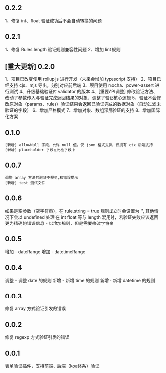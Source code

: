 ## 0.2.2
1、修复 int、float 验证成功后不会自动转换的问题

## 0.2.1
1、修复 Rules.length 验证规则兼容性问题
2、增加 lint 规则

## [重大更新] 0.2.0
1、项目已改变使用 rollup.js 进行开发（未来会增加 typescript 支持）
2、项目已经支持 cjs、mjs 导出，分别对应前后端
3、项目使用 mocha、power-assert 进行测试
4、升级基础验证库 validator 的版本
4、[重要API调整] 修改验证方法、改动了参数传入与验证完成返回结果的对象、调整了验证核心逻辑
5、验证不会修改原对象（params、rules）验证结果会返回已验证完成的数据对象（自动过滤未验证的字段）
6、增加严格模式
7、增加对象、数组深层验证的支持
8、增加国际化方案

## 0.1.0
    [新增] allowNull 字段，允许 null 值，仅 json 格式支持，仅拥有 ctx 后端支持
    [新增] placeholder 字段在免检字段中
    
## 0.0.7
    调整 array 方法的验证不规范,和错误提示    
    [新增] test 测试文件

## 0.0.6
如果是空参数（空字符串），在 rule.string = true 规则成立时会设置为 '', 其他情况下会以 undefined 处理
在 int float 等与 length 混用时，若验证失败应该返回更为精确的错误信息
    - 以增加规则，但是需要修改字符串

## 0.0.5
增加 - dateRange
增加 - datetimeRange

## 0.0.4
调整 - 调整 date 的规则
新增 - 新增 time 的规则
新增 - 新增 datetime 的规则

## 0.0.3
修复 array 方式验证引发的错误

## 0.0.2
修复 regexp 方式验证引发的错误

## 0.0.1
表单验证插件，支持前端、后端（koa体系）验证